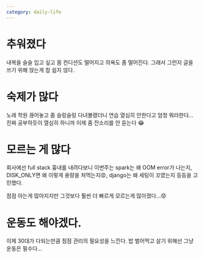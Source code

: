 ```yaml
---
category: daily-life
---
```


# 추워졌다

내복을 슬슬 입고 싶고 몸 컨디션도 떨어지고 의욕도 좀 떨어진다.
그래서 그런지 글을 쓰기 위해 앉는게 참 쉽지 않다.

# 숙제가 많다

노래 학원 끊어놓고 좀 슬렁슬렁 다녀볼랬더니 
연습 열심히 안한다고 엄청 뭐라한다...
진짜 공부하듯이 열심히 하니까 이제 좀 잔소리를 안 듣는다 😂

# 모르는 게 많다

회사에선 full stack 흉내를 내려다보니 
이번주는 spark는 왜 OOM error가 나는지, DISK_ONLY면 왜 이렇게 용량을 처먹는지😡, 
django는 왜 세팅이 꼬였는지 등등을 고민했다.

점점 아는게 많아지지만 그것보다 훨씬 더 빠르게 모르는게 많아졌다...😟

# 운동도 해야겠다.

이제 30대가 다되는만큼 점점 관리의 필요성을 느낀다. 
밥 벌어먹고 살기 위해선 그냥 운동은 필수다... 
